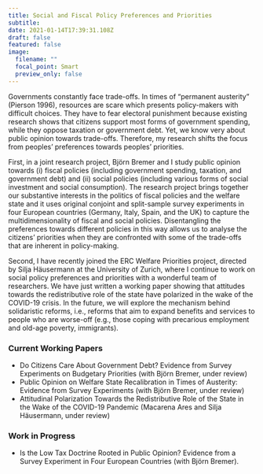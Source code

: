 ```yaml
---
title: Social and Fiscal Policy Preferences and Priorities 
subtitle: 
date: 2021-01-14T17:39:31.108Z
draft: false
featured: false
image:
  filename: ""
  focal_point: Smart
  preview_only: false
---
```


Governments constantly face trade-offs. In times of “permanent austerity” (Pierson 1996), resources are scare which presents policy-makers with difficult choices. They have to fear electoral punishment because existing research shows that citizens support most forms of government spending, while they oppose taxation or government debt. Yet, we know very about public opinion towards trade-offs. Therefore, my research shifts the focus from peoples’ preferences towards peoples’ priorities.

First, in a joint research project, Björn Bremer and I study public opinion towards (i) fiscal policies (including government spending, taxation, and government debt) and (ii) social policies (including various forms of social investment and social consumption). The research project brings together our substantive interests in the politics of fiscal policies and the welfare state and it uses original conjoint and split-sample survey experiments in four European countries (Germany, Italy, Spain, and the UK) to capture the multidimensionality of fiscal and social policies. Disentangling the preferences towards different policies in this way allows us to analyse the citizens’ priorities when they are confronted with some of the trade-offs that are inherent in policy-making.

Second, I have recently joined the ERC Welfare Priorities project, directed by Silja Häusermann at the University of Zurich, where I continue to work on social policy preferences and priorities with a wonderful team of researchers. We have just written a working paper showing that attitudes towards the redistributive role of the state have polarized in the wake of the COVID-19 crisis. In the future, we will explore the mechanism behind solidaristic reforms, i.e., reforms that aim to expand benefits and services to people who are worse-off (e.g., those coping with precarious employment and old-age poverty, immigrants).   

### Current Working Papers

* Do Citizens Care About Government Debt? Evidence from Survey Experiments on Budgetary Priorities (with Björn Bremer, under review)
* Public Opinion on Welfare State Recalibration in Times of Austerity: Evidence from Survey Experiments (with Björn Bremer, under review)
* Attitudinal Polarization Towards the Redistributive Role of the State in the Wake of the COVID-19 Pandemic (Macarena Ares and Silja Häusermann, under review)

### Work in Progress

* Is the Low Tax Doctrine Rooted in Public Opinion? Evidence from a Survey Experiment in Four European Countries (with Björn Bremer).

